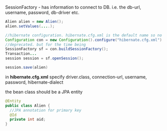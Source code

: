 SessionFactory - has information to connect to DB. i.e. the db-url, username, password, db-driver etc.  
```java
Alien alien = new Alien();
alien.setValues(....);

//hibernate configuration. hibernate.cfg.xml is the default name so no need to specify it. 
Configuration con = new Configuration().configure("hibernate.cfg.xml").addAnnotatedClass(Alien.class);
//deprecated. but for the time being
SessionFactory sf = con.buildSessionFactory();
Transaction...
session session = sf.openSession();

session.save(alien)
```
in **hibernate.cfg.xml** specify driver.class, connection-url, username, password, hibernate-dialect

the bean class should be a JPA entity

```java
@Entity
public class Alien {
  //JPA annotation for primary key 
  @Id
  private int aid;
}
```



